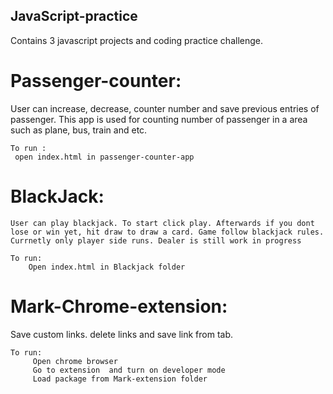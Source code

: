 ## JavaScript-practice
 Contains 3 javascript projects and coding practice challenge.

# Passenger-counter:
  User can  increase, decrease, counter number and save previous entries of passenger. This app is used for counting number of passenger in a area such as plane, bus, train  and etc.
    
    To run : 
     open index.html in passenger-counter-app

# BlackJack:
    User can play blackjack. To start click play. Afterwards if you dont lose or win yet, hit draw to draw a card. Game follow blackjack rules. Currnetly only player side runs. Dealer is still work in progress

    To run:
        Open index.html in Blackjack folder

# Mark-Chrome-extension:
 Save custom links. delete links and save link from tab. 
    
    To run:
         Open chrome browser 
         Go to extension  and turn on developer mode
         Load package from Mark-extension folder
